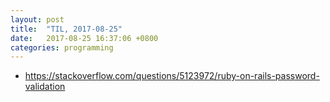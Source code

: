 ```yaml
---
layout: post
title:  "TIL, 2017-08-25"
date:   2017-08-25 16:37:06 +0800
categories: programming
---
```


- https://stackoverflow.com/questions/5123972/ruby-on-rails-password-validation
